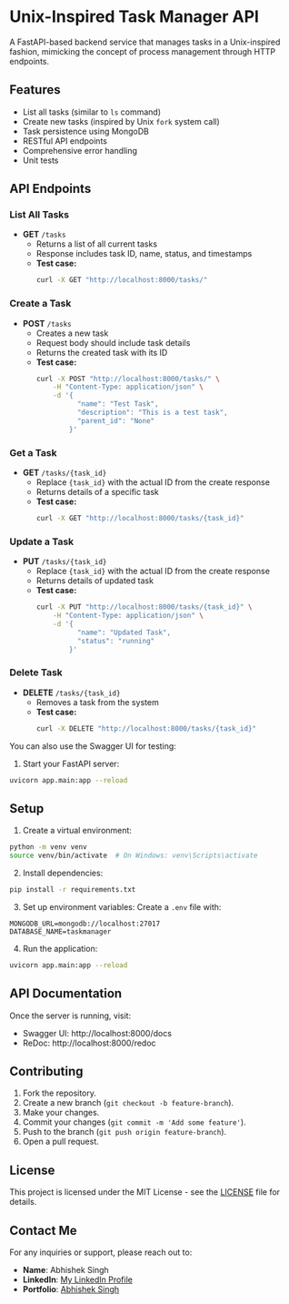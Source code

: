 # Unix-Inspired Task Manager API

A FastAPI-based backend service that manages tasks in a Unix-inspired fashion, mimicking the concept of process management through HTTP endpoints.

## Features

- List all tasks (similar to `ls` command)
- Create new tasks (inspired by Unix `fork` system call)
- Task persistence using MongoDB
- RESTful API endpoints
- Comprehensive error handling
- Unit tests

## API Endpoints

### List All Tasks
- **GET** `/tasks`
  - Returns a list of all current tasks
  - Response includes task ID, name, status, and timestamps
  - **Test case:**
    ```bash
    curl -X GET "http://localhost:8000/tasks/"
    ```

### Create a Task
- **POST** `/tasks`
  - Creates a new task
  - Request body should include task details
  - Returns the created task with its ID
  - **Test case:**
    ```bash
    curl -X POST "http://localhost:8000/tasks/" \
        -H "Content-Type: application/json" \
        -d '{
              "name": "Test Task",
              "description": "This is a test task",
              "parent_id": "None"
            }'
    ```

### Get a Task
- **GET** `/tasks/{task_id}`
  - Replace `{task_id}` with the actual ID from the create response
  - Returns details of a specific task
  - **Test case:**
    ```bash
    curl -X GET "http://localhost:8000/tasks/{task_id}"
    ```

### Update a Task
- **PUT** `/tasks/{task_id}`
  - Replace `{task_id}` with the actual ID from the create response
  - Returns details of updated task
  - **Test case:**
    ```bash
    curl -X PUT "http://localhost:8000/tasks/{task_id}" \
        -H "Content-Type: application/json" \
        -d '{
              "name": "Updated Task",
              "status": "running"
            }'
    ```

### Delete Task
- **DELETE** `/tasks/{task_id}`
  - Removes a task from the system
  - **Test case:**
    ```bash
    curl -X DELETE "http://localhost:8000/tasks/{task_id}"
    ```

You can also use the Swagger UI for testing:
1. Start your FastAPI server:
```bash
uvicorn app.main:app --reload
```


## Setup

1. Create a virtual environment:
```bash
python -m venv venv
source venv/bin/activate  # On Windows: venv\Scripts\activate
```

2. Install dependencies:
```bash
pip install -r requirements.txt
```

3. Set up environment variables:
Create a `.env` file with:
```
MONGODB_URL=mongodb://localhost:27017
DATABASE_NAME=taskmanager
```

4. Run the application:
```bash
uvicorn app.main:app --reload
```

## API Documentation

Once the server is running, visit:
- Swagger UI: http://localhost:8000/docs
- ReDoc: http://localhost:8000/redoc 

## Contributing

1. Fork the repository.
2. Create a new branch (`git checkout -b feature-branch`).
3. Make your changes.
4. Commit your changes (`git commit -m 'Add some feature'`).
5. Push to the branch (`git push origin feature-branch`).
6. Open a pull request.

## License

This project is licensed under the MIT License - see the [LICENSE](LICENSE) file for details.

## **Contact Me**

For any inquiries or support, please reach out to:
- **Name**: Abhishek Singh
- **LinkedIn**: [My LinkedIn Profile](https://www.linkedin.com/in/abhishek-singh-bba2662a9)
- **Portfolio**: [Abhishek Singh](https://portfolio-abhishek-singh-nine.vercel.app/)
